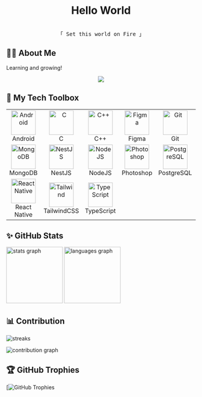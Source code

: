 <div align="center>
  <img height="200" src="https://cdn3d.iconscout.com/3d/premium/thumb/curly-hair-man-6528418-5823051.png?f=webp"  />
</div>

### <h1 align="center">Hello World
<p align="center"> 
  <samp>
    <br>
    「 Set this world on Fire 」
    <br>
  </samp>
</p></h1>


## 🙋‍♂️ About Me
 Learning and growing!

 
<div align="center">
  <img src="https://profile-counter.glitch.me/annascaria3010/count.svg?"  />
</div>


## 🧰 My Tech Toolbox
<table>
  <tr> 
    <td align="center" width="96"> <img src="https://skillicons.dev/icons?i=android" width="65" height="65" alt="Android" /> <br>Android </td>
    <td align="center" width="96"> <img src="https://skillicons.dev/icons?i=c" width="65" height="65" alt="C" /> <br>C </td> 
    <td align="center" width="96"> <img src="https://skillicons.dev/icons?i=cpp" width="65" height="65" alt="C++" /> <br>C++ </td> 
    <td align="center" width="96"> <img src="https://skillicons.dev/icons?i=figma" width="65" height="65" alt="Figma" /> <br>Figma </td> 
    <td align="center" width="96"> <img src="https://skillicons.dev/icons?i=git" width="65" height="65" alt="Git" /> <br>Git </td>
    <td align="center" width="96"><img src="https://techstack-generator.vercel.app/github-icon.svg" width="48" height="48" alt="GitHub" /><br>Github</td> 
    <td align="center" width="96"> <img src="https://skillicons.dev/icons?i=java" width="65" height="65" alt="Java" /> <br>Java </td> 
    <td align="center" width="96">  <img src="https://techstack-generator.vercel.app/js-icon.svg" alt="Javascript" width="65" height="65" /> <br>JavaScript </td> 
  </tr> 
  <tr> 
    <td align="center" width="96"> <img src="https://skillicons.dev/icons?i=mongodb" width="65" height="65" alt="MongoDB" /> <br>MongoDB </td> 
    <td align="center" width="96"> <img src="https://skillicons.dev/icons?i=nestjs" width="65" height="65" alt="NestJS" /> <br>NestJS </td> 
    <td align="center" width="96"> <img src="https://skillicons.dev/icons?i=nodejs" width="65" height="65" alt="NodeJS" /> <br>NodeJS </td> 
    <td align="center" width="96"> <img src="https://skillicons.dev/icons?i=photoshop" width="65" height="65" alt="Photoshop" /> <br>Photoshop </td> 
    <td align="center" width="96"> <img src="https://skillicons.dev/icons?i=postgresql" width="65" height="65" alt="PostgreSQL" /> <br>PostgreSQL </td> 
    <td align="center" width="96"> <img src="https://skillicons.dev/icons?i=postman" width="65" height="65" alt="Postman" /> <br>Postman </td> 
    <td align="center" width="96"> <img src="https://skillicons.dev/icons?i=python" width="65" height="65" alt="Python" /> <br>Python </td> 
    <td align="center" width="96"> <img src="https://techstack-generator.vercel.app/react-icon.svg" alt="React" width="65" height="65" /> <br>React </td> 
  </tr> 
  <tr>
    <td align="center" width="96"> <img src="https://techstack-generator.vercel.app/react-icon.svg" width="65" height="65" alt="React Native" /> <br>React Native </td> 
    <td align="center" width="96"> <img src="https://skillicons.dev/icons?i=tailwind" width="65" height="65" alt="Tailwind" /> <br>TailwindCSS </td> 
    <td align="center" width="96"> <img src="https://skillicons.dev/icons?i=ts" width="65" height="65" alt="TypeScript" /> <br>TypeScript </td> 
  </tr> 
</table>


## ✨ GitHub Stats
<div>
  <img src="https://github-readme-stats.vercel.app/api?username=annascaria3010&hide_title=false&hide_rank=false&show_icons=true&include_all_commits=true&count_private=true&disable_animations=false&theme=dracula&locale=en&hide_border=false&order=1" height="150" alt="stats graph"  />
  <img src="https://github-readme-stats.vercel.app/api/top-langs?username=annascaria3010&locale=en&hide_title=false&layout=compact&card_width=320&langs_count=5&theme=dracula&hide_border=false&order=2" height="150" alt="languages graph"  />
</div>


## 📊 Contribution
![streaks](https://github-readme-streak-stats.herokuapp.com/?user=annascaria3010&theme=monokai-metallian&hide_border=true)


![contribution graph](https://github-readme-activity-graph.vercel.app/graph?username=annascaria3010&theme=xcode)


## 🏆 GitHub Trophies
[![GitHub Trophies](https://github-profile-trophy.vercel.app/?username=annascaria3010&theme=onedark)
<!--
**annascaria3010/annascaria3010** is a ✨ _special_ ✨ repository because its `README.md` (this file) appears on your GitHub profile.

Here are some ideas to get you started:

- 🔭 I’m currently working on ...
- 🌱 I’m currently learning ...
- 👯 I’m looking to collaborate on ...
- 🤔 I’m looking for help with ...
- 💬 Ask me about ...
- 📫 How to reach me: ...
- 😄 Pronouns: ...
- ⚡ Fun fact: ...
-->

